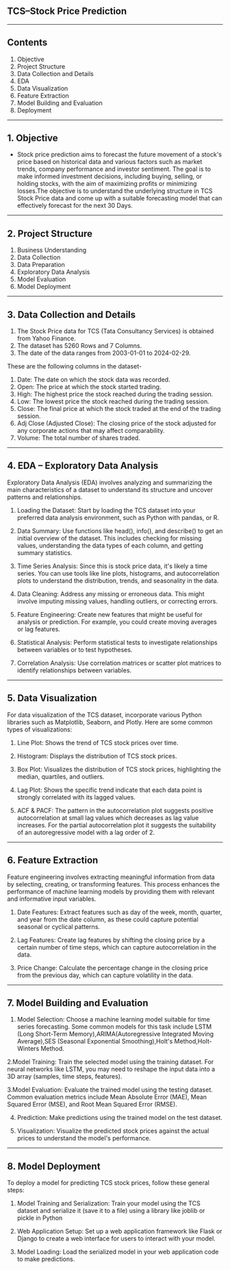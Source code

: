 ## TCS–Stock Price Prediction
--------------------------------------------------------------------------------------------
## Contents

1. Objective
2. Project Structure
3. Data Collection and Details
4. EDA
5. Data Visualization
6. Feature Extraction
7. Model Building and Evaluation
8. Deployment
-------------------------------------------------------------------------------------------   
## 1. Objective

- Stock price prediction aims to forecast the future movement of a stock's price based on 
historical data and various factors such as market trends, company performance and investor 
sentiment. The goal is to make informed investment decisions, including buying, selling, or 
holding stocks, with the aim of maximizing profits or minimizing losses.The objective is to understand the underlying structure in TCS Stock Price data and come up with a suitable forecasting model that can effectively forecast for the next 30 Days.
-------------------------------------------------------------------------------------------  
## 2. Project Structure

1. Business Understanding
2. Data Collection
3. Data Preparation
4. Exploratory Data Analysis
5. Model Evaluation
6. Model Deployment
 -------------------------------------------------------------------------------------------

## 3. Data Collection and Details

1. The Stock Price data for TCS (Tata Consultancy Services) is obtained from Yahoo Finance.
2. The dataset has 5260 Rows and 7 Columns.
3. The date of the data ranges from 2003-01-01 to 2024-02-29.

These are the following columns in the dataset-
1. Date: The date on which the stock data was recorded.
2. Open: The price at which the stock started trading.
3. High: The highest price the stock reached during the trading session.
4. Low: The lowest price the stock reached during the trading session.
5. Close: The final price at which the stock traded at the end of the trading session.
6. Adj Close (Adjusted Close): The closing price of the stock adjusted for any corporate actions that may affect comparability.
7. Volume: The total number of shares traded.
 -------------------------------------------------------------------------------------------
## 4. EDA – Exploratory Data Analysis

Exploratory Data Analysis (EDA) involves analyzing and summarizing the main characteristics 
of a dataset to understand its structure and uncover patterns and relationships. 

1. Loading the Dataset: Start by loading the TCS dataset into your preferred data analysis
   environment, such as Python with pandas, or R.

2.  Data Summary: Use functions like head(), info(), and describe() to get an initial
   overview of the dataset. This includes checking for missing values, understanding the
   data types of each column, and getting summary statistics.

3. Time Series Analysis: Since this is stock price data, it's likely a time series. You can
   use tools like line plots, histograms, and autocorrelation plots to understand the
   distribution, trends, and seasonality in the data.

4. Data Cleaning: Address any missing or erroneous data. This might involve imputing missing
   values, handling outliers, or correcting errors.

5. Feature Engineering: Create new features that might be useful for analysis or prediction.
   For example, you could create moving averages or lag features.
   
6. Statistical Analysis: Perform statistical tests to investigate relationships between
   variables or to test hypotheses.

7. Correlation Analysis: Use correlation matrices or scatter plot matrices to identify
   relationships between variables.
-------------------------------------------------------------------------------------------   
##  5. Data Visualization
For data visualization of the TCS dataset, incorporate various Python libraries such as Matplotlib, Seaborn, and Plotly. Here are some common types of visualizations:

1. Line Plot: Shows the trend of TCS stock prices over time.

2. Histogram: Displays the distribution of TCS stock prices.

3. Box Plot: Visualizes the distribution of TCS stock prices, highlighting the median,
   quartiles, and outliers.

4. Lag Plot: Shows the specific trend indicate that each data point is strongly correlated 
   with its lagged values.

5. ACF & PACF: The pattern in the autocorrelation plot suggests positive autocorrelation at
   small lag values which decreases as lag value increases. For the partial autocorrelation
   plot it suggests the suitability of an autoregressive model with a lag order of 2.
-------------------------------------------------------------------------------------------   
## 6. Feature Extraction    

Feature engineering involves extracting meaningful information from data by selecting, 
creating, or transforming features. This process enhances the performance of machine 
learning models by providing them with relevant and informative input variables.

1. Date Features: Extract features such as day of the week, month, quarter, and year from
the date column, as these could capture potential seasonal or cyclical patterns.

2. Lag Features: Create lag features by shifting the closing price by a certain number of
   time steps, which can capture autocorrelation in the data.

3. Price Change: Calculate the percentage change in the closing price from the previous
   day, which can capture volatility in the data.
--------------------------------------------------------------------------------------------

## 7. Model Building and Evaluation
1. Model Selection: Choose a machine learning model suitable for time series forecasting.
Some common models for this task include LSTM (Long Short-Term Memory),ARIMA(Autoregressive
Integrated Moving Average),SES (Seasonal Exponential Smoothing),Holt's Method,Holt-Winters
Method.

2.Model Training: Train the selected model using the training dataset. For neural networks like LSTM, you may need to reshape the input data into a 3D array (samples, time steps, features).

3.Model Evaluation: Evaluate the trained model using the testing dataset. Common evaluation metrics include Mean Absolute Error (MAE), Mean Squared Error (MSE), and Root Mean Squared Error (RMSE).

4. Prediction: Make predictions using the trained model on the test dataset.

5. Visualization: Visualize the predicted stock prices against the actual prices to understand the model's performance.
-------------------------------------------------------------------------------------------   
## 8. Model Deployment

To deploy a model for predicting TCS stock prices, follow these general steps:

1. Model Training and Serialization: Train your model using the TCS dataset and serialize it (save it to a file) using a library like joblib or pickle in Python

2. Web Application Setup: Set up a web application framework like Flask or Django to create a web interface for users to interact with your model.

3. Model Loading: Load the serialized model in your web application code to make predictions.
